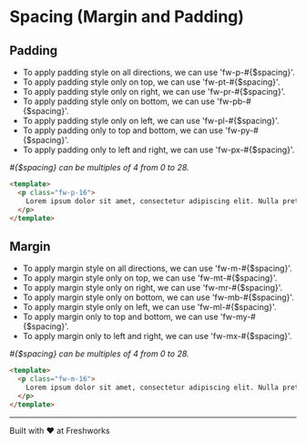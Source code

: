 # Spacing (Margin and Padding)

## Padding

- To apply padding style on all directions, we can use 'fw-p-#{$spacing}'. 
- To apply padding style only on top, we can use 'fw-pt-#{$spacing}'.
- To apply padding style only on right, we can use 'fw-pr-#{$spacing}'.
- To apply padding style only on bottom, we can use 'fw-pb-#{$spacing}'.
- To apply padding style only on left, we can use 'fw-pl-#{$spacing}'.
- To apply padding only to top and bottom, we can use 'fw-py-#{$spacing}'.
- To apply padding only to left and right, we can use 'fw-px-#{$spacing}'.

*#{$spacing} can be multiples of 4 from 0 to 28.*

```html live
<template>
  <p class="fw-p-16">
    Lorem ipsum dolor sit amet, consectetur adipiscing elit. Nulla pretium velit feugiat rutrum ultrices. Morbi elementum id velit sit amet scelerisque. Proin tempus placerat luctus. Maecenas pulvinar quis libero nec accumsan. Pellentesque in pharetra odio.
  </p>
</template>
```

## Margin

- To apply margin style on all directions, we can use 'fw-m-#{$spacing}'. 
- To apply margin style only on top, we can use 'fw-mt-#{$spacing}'.
- To apply margin style only on right, we can use 'fw-mr-#{$spacing}'.
- To apply margin style only on bottom, we can use 'fw-mb-#{$spacing}'.
- To apply margin style only on left, we can use 'fw-ml-#{$spacing}'.
- To apply margin only to top and bottom, we can use 'fw-my-#{$spacing}'.
- To apply margin only to left and right, we can use 'fw-mx-#{$spacing}'.

*#{$spacing} can be multiples of 4 from 0 to 28.*

```html live
<template>
  <p class="fw-m-16">
    Lorem ipsum dolor sit amet, consectetur adipiscing elit. Nulla pretium velit feugiat rutrum ultrices. Morbi elementum id velit sit amet scelerisque. Proin tempus placerat luctus. Maecenas pulvinar quis libero nec accumsan. Pellentesque in pharetra odio.
  </p>
</template>
```


----------------------------------------------

Built with ❤ at Freshworks

